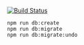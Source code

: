[![Build Status](https://drone.pixelpoint.io/api/badges/snipsnapdev/snipsnap-api/status.svg)](https://drone.pixelpoint.io/snipsnapdev/snipsnap-api)

```
npm run db:create
npm run db:migrate
npm run db:migrate:undo
```
